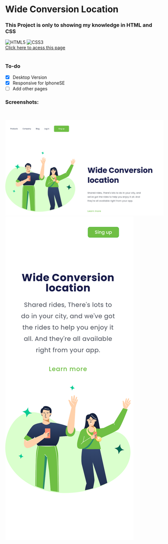 # Wide Conversion Location

### This Project is only to showing my knowledge in HTML and CSS<br>
![HTML5](https://img.shields.io/badge/html5-%23E34F26.svg?style=for-the-badge&logo=html5&logoColor=white) ![CSS3](https://img.shields.io/badge/css3-%231572B6.svg?style=for-the-badge&logo=css3&logoColor=white)<br>
[Click here to acess this page](https://autstories.github.io/Wide-Conversion-Location/)<br><br>
### To-do
- [x] Desktop Version
- [x] Responsive for IphoneSE
- [ ] Add other pages<br>
### Screenshots: 
<br>

![Desktop Screenshot](/assets/desktop.png)
![IphoneSE Screenshot](/assets/mobileIphoneSE.png)
